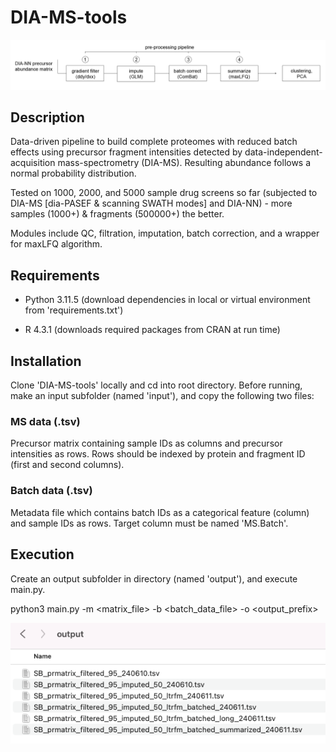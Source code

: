 # DIA-MS-tools

![output directory](https://github.com/BasuShaon/DIA-MS-tools/blob/main/docs/pipe.png)

## Description

Data-driven pipeline to build complete proteomes with reduced batch effects using precursor fragment intensities detected by data-independent-acquisition mass-spectrometry (DIA-MS). Resulting abundance follows a normal probability distribution. 

Tested on 1000, 2000, and 5000 sample drug screens so far (subjected to DIA-MS [dia-PASEF & scanning SWATH modes] and DIA-NN) - more samples (1000+) & fragments (500000+) the better.

Modules include QC, filtration, imputation, batch correction, and a wrapper for maxLFQ algorithm.

## Requirements

- Python 3.11.5 (download dependencies in local or virtual environment from 'requirements.txt') 

- R 4.3.1 (downloads required packages from CRAN at run time)

## Installation 

Clone 'DIA-MS-tools' locally and cd into root directory. Before running, make an input subfolder (named 'input'), and copy the following two files:

### MS data (.tsv)

Precursor matrix containing sample IDs as columns and precursor intensities as rows. Rows should be indexed by protein and fragment ID (first and second columns). 

### Batch data (.tsv)

Metadata file which contains batch IDs as a categorical feature (column) and sample IDs as rows. Target column must be named 'MS.Batch'.

## Execution

Create an output subfolder in directory (named 'output'), and execute main.py.

python3 main.py -m <matrix_file> -b <batch_data_file> -o <output_prefix>

![output directory](https://github.com/BasuShaon/DIA-MS-tools/blob/main/docs/screen.png)

